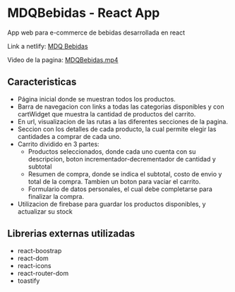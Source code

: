 # MDQBebidas - React App

App web para e-commerce de bebidas desarrollada en react

Link a netlify: [MDQ Bebidas]("https://mdqbebidas-react.netlify.app")

Video de la pagina: [MDQBebidas.mp4]("https://res.cloudinary.com/dgk9fa4rw/video/upload/v1675296114/ImgAppReact/img/MDQ_Bebidas_-_Google_Chrome_2023-02-01_19-55-01_Trim_hizoxa.mp4")

## Caracteristicas

- Página inicial donde se muestran todos los productos.
- Barra de navegacion con links a todas las categorias disponibles y con cartWidget que muestra la cantidad de productos del carrito. 
- En url, visualizacion de las rutas a las diferentes secciones de la pagina.
- Seccion con los detalles de cada producto, la cual permite elegir las cantidades a comprar de cada uno.
- Carrito dividido en 3 partes:
  - Productos seleccionados, donde cada uno cuenta con su descripcion, boton incrementador-decrementador de cantidad y subtotal
  - Resumen de compra, donde se indica el subtotal, costo de envio y total de la compra. Tambien un boton para vaciar el carrito.
  - Formulario de datos personales, el cual debe completarse para finalizar la compra.
- Utilizacion de firebase para guardar los productos disponibles, y actualizar su stock

## Librerias externas utilizadas

- react-boostrap
- react-dom
- react-icons
- react-router-dom
- toastify
